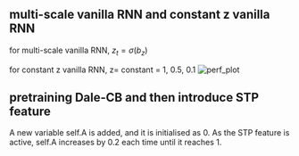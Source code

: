 ## multi-scale vanilla RNN and constant z vanilla RNN
for multi-scale vanilla RNN, $z_t = \sigma (b_z)$

for constant z vanilla RNN, z= constant = 1, 0.5, 0.1 
![perf_plot](https://github.com/Yawen502/Computations_in_neural_network/assets/71087503/69e64226-a5ae-47f2-bb7d-f00d7f583858)

## pretraining Dale-CB and then introduce STP feature

A new variable self.A is added, and it is initialised as 0. As the STP feature is active, self.A increases by 0.2 each time until it reaches 1.

